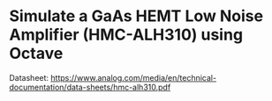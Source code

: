 # Simulate a GaAs HEMT Low Noise Amplifier (HMC-ALH310) using Octave

Datasheet: https://www.analog.com/media/en/technical-documentation/data-sheets/hmc-alh310.pdf